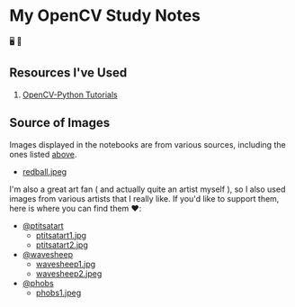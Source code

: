 # My OpenCV Study Notes

🖥️ 👀

## Resources I've Used

1. [OpenCV-Python Tutorials](https://docs.opencv.org/4.x/d6/d00/tutorial_py_root.html)

## Source of Images

Images displayed in the notebooks are from various sources, including the ones listed 
[above](#resources-ive-used).

- [redball.jpeg](https://media.istockphoto.com/id/172290409/photo/a-shiny-red-ball-with-shadow-on-a-white-background.jpg?b=1&s=170667a&w=0&k=20&c=utktwm05snCv5S5f7j2pRW3FJwrhE42khqkedd-Xw5w=)

I'm also a great art fan ( and actually quite an artist myself ),
so I also used images from various artists that I really like. If you'd like to support them,
here is where you can find them ❤️:

- [@ptitsatart](https://twitter.com/ptitsatart)
    - [ptitsatart1.jpg](https://pbs.twimg.com/media/Fh2cvsrXkAEv8ua.jpg)
    - [ptitsatart2.jpg](https://twitter.com/ptitsatart/status/1540354575936491520?s=20&t=3Nbb4d9JCRYvgznzyBS3wg)
- [@wavesheep](https://twitter.com/wavesheep)
    - [wavesheep1.jpg](https://www.deviantart.com/wavesheep/art/Hobbit-King-of-Dale-441989277)
    - [wavesheep2.jpeg](https://pbs.twimg.com/media/DuCUoQWVYAEh1VB.jpg)
- [@phobs](https://twitter.com/phobs)
    - [phobs1.jpeg](https://images-wixmp-ed30a86b8c4ca887773594c2.wixmp.com/f/55caff1e-739d-41f4-b696-1a12eedda1f4/d5ce5j6-6799c1f9-d22e-4d64-a399-f60e1e8281bc.jpg?token=eyJ0eXAiOiJKV1QiLCJhbGciOiJIUzI1NiJ9.eyJzdWIiOiJ1cm46YXBwOjdlMGQxODg5ODIyNjQzNzNhNWYwZDQxNWVhMGQyNmUwIiwiaXNzIjoidXJuOmFwcDo3ZTBkMTg4OTgyMjY0MzczYTVmMGQ0MTVlYTBkMjZlMCIsIm9iaiI6W1t7InBhdGgiOiJcL2ZcLzU1Y2FmZjFlLTczOWQtNDFmNC1iNjk2LTFhMTJlZWRkYTFmNFwvZDVjZTVqNi02Nzk5YzFmOS1kMjJlLTRkNjQtYTM5OS1mNjBlMWU4MjgxYmMuanBnIn1dXSwiYXVkIjpbInVybjpzZXJ2aWNlOmZpbGUuZG93bmxvYWQiXX0.6L9ChxWKbMTnEuwclWd6yPrZHgPBGe0-GPdgNwTeoDQ)